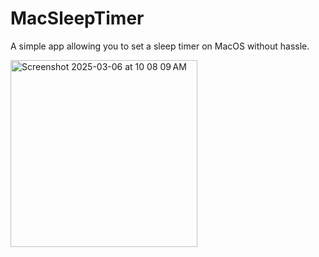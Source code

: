 # MacSleepTimer
A simple app allowing you to set a sleep timer on MacOS without hassle.

<img width="299" alt="Screenshot 2025-03-06 at 10 08 09 AM" src="https://github.com/user-attachments/assets/cbf87988-b797-4a52-99f4-ca65467e78a8" />
